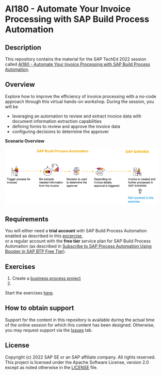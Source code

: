 # AI180 - Automate Your Invoice Processing with SAP Build Process Automation

## Description

This repository contains the material for the SAP TechEd 2022 session called [AI180 - Automate Your Invoice Processing with SAP Build Process Automation](https://go3.events.sap.com/sapteched/hybrid/2022/reg/flow/sap/saptech2022/sapteched2022catalog/page/catalog/session/1661198041428001ExKO).

## Overview

Explore how to improve the efficiency of invoice processing with a no-code approach through this virtual hands-on workshop. During the session, you will be
- leveraging an automation to review and extract invoice data with document information extraction capabilities
- defining forms to review and approve the invoice data
- configuring decisions to determine the approver

**Scenario Overview**

![Scenario Overview!](/exercises/AI180_Scenario.png "Automate paper-based invoice processing")

## Requirements

You will either need a **trial account** with SAP Build Process Automation enabled as described in this [excercise](https://github.com/SAP-samples/teched2022-AI180/blob/main/exercises/1_Subscribe%20to%20SAP%20Process%20Automation/README.md),  
or a regular account with the **free tier** service plan for SAP Build Process Automation (as described in [Subscribe to SAP Process Automation Using Booster in SAP BTP Free Tier](https://developers.sap.com/tutorials/spa-subscribe-booster.html)).

## Exercises

1. Create a [business process project](https://github.com/SAP-samples/teched2022-AI180/tree/main/exercises/2_CreateBusinessProcess)
2. 
Start the exercises [here](https://developers.sap.com/mission.invoice-processing-approval-spa.html).

## How to obtain support

Support for the content in this repository is available during the actual time of the online session for which this content has been designed. Otherwise, you may request support via the [Issues](../../issues) tab.

## License
Copyright (c) 2022 SAP SE or an SAP affiliate company. All rights reserved. This project is licensed under the Apache Software License, version 2.0 except as noted otherwise in the [LICENSE](LICENSES/Apache-2.0.txt) file.
